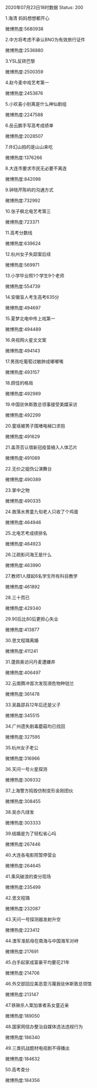 2020年07月23日18时数据
Status: 200

1.海清 妈妈想想都开心

微博热度:5680938

2.中方将考虑不承认BNO为有效旅行证件

微博热度:2536880

3.YSL反转巴黎

微博热度:2500359

4.赵今麦中戏艺考第一

微博热度:2453876

5.小欢喜小别离是什么神仙剧组

微博热度:2247588

6.岳云鹏手写高考成绩单

微博热度:2028507

7.许幻山拍的是山山来吃

微博热度:1376266

8.大连市要求市民无必要不离连

微博热度:842098

9.钟晓芹陈屿的沟通方式

微博热度:732992

10.张子枫北电艺考第三

微博热度:723371

11.高考分数线

微博热度:639624

12.杭州女子失踪案后续

微博热度:569971

13.小学毕业照1个学生9个老师

微博热度:554739

14.安徽盲人考生高考635分

微博热度:494697

15.夏梦北电中传上戏第一

微博热度:494489

16.央视网火星文文案

微博热度:494143

17.男孩吃葡萄过敏肿成嘟嘟嘴

微博热度:493157

18.顾佳的格局

微博热度:492989

19.中国驻休斯敦总领事接受美媒采访

微博热度:492299

20.童瑶被男子围堵电梯口求抱

微博热度:491629

21.盖茨否认借新冠疫苗植入人体芯片

微博热度:491089

22.无价之姐伪公演舞台

微博热度:490389

23.掌中之物

微博热度:490335

24.救落水男童九旬老人只收了个鸡蛋

微博热度:464946

25.北电艺考成绩排名

微博热度:464923

26.江疏影问海王是什么

微博热度:463990

27.教师1人撑起6名学生所有科目教学

微博热度:461892

28.三十而已

微博热度:429340

29.90后比80后更担心失业

微博热度:413877

30.思文程璐离婚

微博热度:411241

31.蓬佩奥访问丹麦遭嫌弃

微博热度:406497

32.云南腾冲首次发现濒危物种铠兰

微博热度:361478

33.吴磊邵兵12年后还是父子

微博热度:345515

34.广州遗失剧毒蘑菇均已找回

微博热度:327595

35.杭州女子老公

微博热度:316966

36.天问一号火星探测

微博热度:309332

37.上海警方捣毁仿制变形金刚团伙

微博热度:308455

38.吴亦凡绿发

微博热度:303333

39.结婚是为了轻松省心吗

微博热度:267446

40.大连各电影院暂停营业

微博热度:264645

41.乘风破浪的查分现场

微博热度:235499

42.思文程璐

微博热度:232087

43.天问一号探测器发射升空

微博热度:223412

44.澳军准航母在南海与中国海军对峙

微博热度:217691

45.白手起家成富豪平均要花21年

微博热度:214706

46.外交部回应美恶意污蔑我驻休斯敦总领馆

微博热度:213147

47.铁锹杀人案加害者系女童近亲

微博热度:189050

48.国家网信办整治自媒体违法违规行为

微博热度:186340

49.三类抗战题材电视剧不得播出

微博热度:184632

50.高考查分

微博热度:184356

